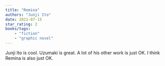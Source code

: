 ```yaml
---
title: "Remina"
authors: "Junji Ito"
date: 2021-07-15
star_rating: 2
books/tags:
    - "fiction"
    - "graphic novel"
---
```

Junji Ito is cool. Uzumaki is great. A lot of his other work is just OK. I think Remina is also just OK.

<!--more-->